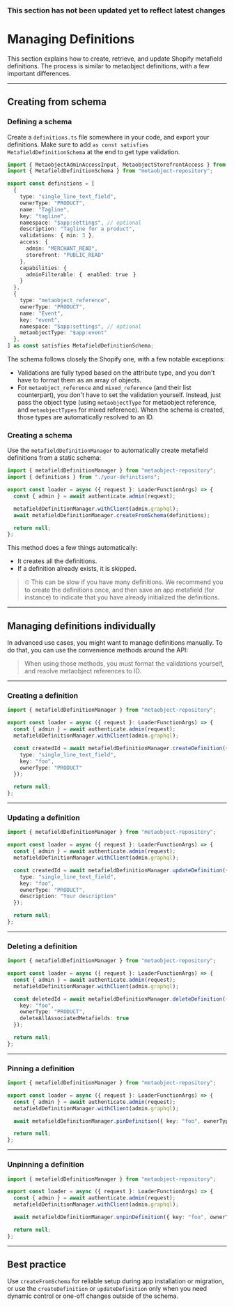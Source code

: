 ### This section has not been updated yet to reflect latest changes

# Managing Definitions

This section explains how to create, retrieve, and update Shopify metafield definitions. The process is similar to metaobject definitions, with a few important differences.

---

## Creating from schema

### Defining a schema

Create a `definitions.ts` file somewhere in your code, and export your definitions. Make sure to add `as const satisfies MetafieldDefinitionSchema`
at the end to get type validation.

```ts
import { MetaobjectAdminAccessInput, MetaobjectStorefrontAccess } from "~/types/admin.types";
import { MetafieldDefinitionSchema } from "metaobject-repository";

export const definitions = [
  {
    type: "single_line_text_field",
    ownerType: "PRODUCT",
    name: "Tagline",
    key: "tagline",
    namespace: "$app:settings", // optional
    description: "Tagline for a product",
    validations: { min: 3 },
    access: {
      admin: "MERCHANT_READ",
      storefront: "PUBLIC_READ"
    },
    capabilities: {　
      adminFilterable: {　enabled: true　}
    }
  },
  {
    type: "metaobject_reference",
    ownerType: "PRODUCT",
    name: "Event",
    key: "event",
    namespace: "$app:settings", // optional
    metaobjectType: "$app:event"
  },
] as const satisfies MetafieldDefinitionSchema;
```

The schema follows closely the Shopify one, with a few notable exceptions:

* Validations are fully typed based on the attribute type, and you don't have to format them as an array of objects.
* For `metaobject_reference` and `mixed_reference` (and their list counterpart), you don't have to set the validation yourself. Instead,
just pass the object type (using `metaobjectType` for metaobject reference, and `metaobjectTypes` for mixed reference). When the schema
is created, those types are automatically resolved to an ID.

### Creating a schema

Use the `metafieldDefinitionManager` to automatically create metafield definitions from a static schema:

```ts
import { metafieldDefinitionManager } from "metaobject-repository";
import { definitions } from "./your-definitions";

export const loader = async ({ request }: LoaderFunctionArgs) => {
  const { admin } = await authenticate.admin(request);

  metafieldDefinitionManager.withClient(admin.graphql);
  await metafieldDefinitionManager.createFromSchema(definitions);

  return null;
};
```

This method does a few things automatically:

- It creates all the definitions.
- If a definition already exists, it is skipped.

> ⏱ This can be slow if you have many definitions. We recommend you to create the definitions once, and then save an app metafield (for instance) to indicate that you have already initialized the definitions.

---

## Managing definitions individually

In advanced use cases, you might want to manage definitions manually. To do that, you can use the convenience methods around the API:

> When using those methods, you must format the validations yourself, and resolve metaobject references to ID.

---

### Creating a definition

```ts
import { metafieldDefinitionManager } from "metaobject-repository";

export const loader = async ({ request }: LoaderFunctionArgs) => {
  const { admin } = await authenticate.admin(request);
  metafieldDefinitionManager.withClient(admin.graphql);

  const createdId = await metafieldDefinitionManager.createDefinition({ 
    type: "single_line_text_field", 
    key: "foo", 
    ownerType: "PRODUCT" 
  });

  return null;
};
```

---

### Updating a definition

```ts
import { metafieldDefinitionManager } from "metaobject-repository";

export const loader = async ({ request }: LoaderFunctionArgs) => {
  const { admin } = await authenticate.admin(request);
  metafieldDefinitionManager.withClient(admin.graphql);

  const createdId = await metafieldDefinitionManager.updateDefinition({ 
    type: "single_line_text_field", 
    key: "foo", 
    ownerType: "PRODUCT",
    description: "Your description"
  });

  return null;
};
```

---

### Deleting a definition

```ts
import { metafieldDefinitionManager } from "metaobject-repository";

export const loader = async ({ request }: LoaderFunctionArgs) => {
  const { admin } = await authenticate.admin(request);
  metafieldDefinitionManager.withClient(admin.graphql);

  const deletedId = await metafieldDefinitionManager.deleteDefinition({ 
    key: "foo", 
    ownerType: "PRODUCT",
    deleteAllAssociatedMetafields: true
  });

  return null;
};
```

---

### Pinning a definition

```ts
import { metafieldDefinitionManager } from "metaobject-repository";

export const loader = async ({ request }: LoaderFunctionArgs) => {
  const { admin } = await authenticate.admin(request);
  metafieldDefinitionManager.withClient(admin.graphql);

  await metafieldDefinitionManager.pinDefinition({ key: "foo", ownerType: "PRODUCT" });

  return null;
};
```

---

### Unpinning a definition

```ts
import { metafieldDefinitionManager } from "metaobject-repository";

export const loader = async ({ request }: LoaderFunctionArgs) => {
  const { admin } = await authenticate.admin(request);
  metafieldDefinitionManager.withClient(admin.graphql);

  await metafieldDefinitionManager.unpinDefinition({ key: "foo", ownerType: "PRODUCT" });

  return null;
};
```

---

## Best practice

Use `createFromSchema` for reliable setup during app installation or migration, or use the `createDefinition` or `updateDefinition` only when you need dynamic control or one-off changes outside of the schema.